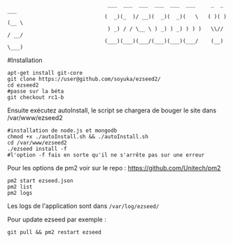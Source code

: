 ```
                                ___  ___  ___  ___  ___  ___     _  _  ___ 
                               (  _)(_  )/ __)(  _)(  _)(   \   ( )( )(__ \
                                ) _) / / \__ \ ) _) ) _) ) ) )   \\// / __/
                               (___)(___)(___/(___)(___)(___/    (__) \___)
```

#Installation
```
apt-get install git-core
git clone https://user@github.com/soyuka/ezseed2/
cd ezseed2
#passe sur la béta
git checkout rc1-b
```

Ensuite exécutez autoInstall, le script se chargera de bouger le site dans /var/www/ezseed2

```
#installation de node.js et mongodb
chmod +x ./autoInstall.sh && ./autoInstall.sh
cd /var/www/ezseed2
./ezseed install -f
#l'option -f fais en sorte qu'il ne s'arrête pas sur une erreur
```

Pour les options de pm2 voir sur le repo : https://github.com/Unitech/pm2
```
pm2 start ezseed.json
pm2 list
pm2 logs
```

Les logs de l'application sont dans `/var/log/ezseed/`

Pour update ezseed par exemple :
```
git pull && pm2 restart ezseed
```
